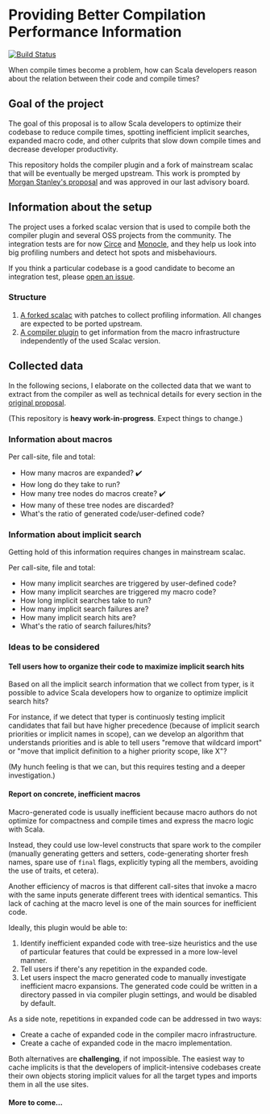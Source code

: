 # Providing Better Compilation Performance Information
[![Build
Status](https://platform-ci.scala-lang.org/api/badges/scalacenter/scalac-profiling/status.svg)](https://platform-ci.scala-lang.org/scalacenter/scalac-profiling)

When compile times become a problem, how can Scala developers reason about
the relation between their code and compile times?

## Goal of the project
The goal of this proposal is to allow Scala developers to optimize their
codebase to reduce compile times, spotting inefficient implicit searches,
expanded macro code, and other culprits that slow down compile times and
decrease developer productivity.

This repository holds the compiler plugin and a fork of mainstream scalac
that will be eventually be merged upstream. This work is prompted by [Morgan
Stanley's proposal](PROPOSAL.md) and was approved in our last advisory board.

## Information about the setup

The project uses a forked scalac version that is used to compile both the compiler plugin
and several OSS projects from the community. The integration tests are for now [Circe](https://github.com/circe/circe) and [Monocle](https://github.com/julien-truffaut/Monocle),
and they help us look into big profiling numbers and detect hot spots and misbehaviours.

If you think a particular codebase is a good candidate to become an integration test, please [open an issue](https://github.com/scalacenter/scalac-profiling/issues/new).

### Structure

1. [A forked scalac](scalac/) with patches to collect profiling information.
   All changes are expected to be ported upstream.
2. [A compiler plugin](plugin/) to get information from the macro infrastructure independently
   of the used Scalac version.

## Collected data

In the following secions, I elaborate on the collected data that we want to extract from the compiler as well as technical details for every section in the [original proposal](PROPOSAL.md).

(This repository is **heavy work-in-progress**. Expect things to change.)

### Information about macros
Per call-site, file and total:
* How many macros are expanded? :heavy_check_mark:
* How long do they take to run?
* How many tree nodes do macros create? :heavy_check_mark:
* How many of these tree nodes are discarded?
* What's the ratio of generated code/user-defined code?

### Information about implicit search
Getting hold of this information requires changes in mainstream scalac.

Per call-site, file and total:
* How many implicit searches are triggered by user-defined code?
* How many implicit searches are triggered my macro code?
* How long implicit searches take to run?
* How many implicit search failures are?
* How many implicit search hits are?
* What's the ratio of search failures/hits?

### 

### Ideas to be considered

#### Tell users how to organize their code to maximize implicit search hits
Based on all the implicit search information that we collect from typer, is
it possible to advice Scala developers how to organize to optimize implicit
search hits?

For instance, if we detect that typer is continuosly testing implicit
candidates that fail but have higher precedence (because of implicit search
priorities or implicit names in scope), can we develop an algorithm that
understands priorities and is able to tell users "remove that wildcard
import" or "move that implicit definition to a higher priority scope, like
X"?

(My hunch feeling is that we can, but this requires testing and a deeper
investigation.)
#### Report on concrete, inefficient macros
Macro-generated code is usually inefficient because macro authors do not
optimize for compactness and compile times and express the macro logic with
Scala.

Instead, they could use low-level constructs that spare work to the compiler
(manually generating getters and setters, code-generating shorter fresh
names, spare use of `final` flags, explicitly typing all the members,
avoiding the use of traits, et cetera).

Another efficiency of macros is that different call-sites that invoke a macro
with the same inputs generate different trees with identical semantics. This
lack of caching at the macro level is one of the main sources for inefficient
code.

Ideally, this plugin would be able to:
1. Identify inefficient expanded code with tree-size heuristics and the use
   of particular features that could be expressed in a more low-level manner.
2. Tell users if there's any repetition in the expanded code.
3. Let users inspect the macro generated code to manually investigate inefficient
   macro expansions. The generated code could be written in a directory passed in
   via compiler plugin settings, and would be disabled by default.

As a side note, repetitions in expanded code can be addressed in two ways:
* Create a cache of expanded code in the compiler macro infrastructure.
* Create a cache of expanded code in the macro implementation.

Both alternatives are **challenging**, if not impossible. The easiest way to
cache implicits is that the developers of implicit-intensive codebases create
their own objects storing implicit values for all the target types and
imports them in all the use sites.



#### More to come...